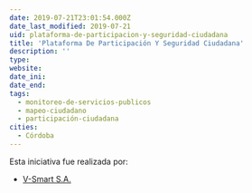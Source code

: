 ```yaml
---
date: 2019-07-21T23:01:54.000Z
date_last_modified: 2019-07-21
uid: plataforma-de-participacion-y-seguridad-ciudadana
title: 'Plataforma De Participación Y Seguridad Ciudadana'
description: ''
type: 
website: 
date_ini: 
date_end: 
tags:
  - monitoreo-de-servicios-publicos
  - mapeo-ciudadano
  - participación-ciudadana
cities: 
  - Córdoba
---
```


Esta iniciativa fue realizada por:

- [V-Smart S.A.](/organizaciones/v-smart-s-a)
